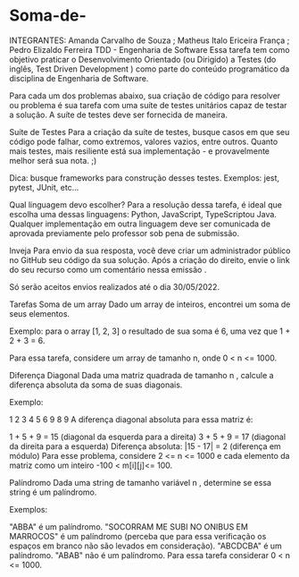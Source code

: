 # Soma-de-
INTEGRANTES: Amanda  Carvalho de Souza ; Matheus Italo Ericeira França ; Pedro Elizaldo Ferreira
TDD - Engenharia de Software
Essa tarefa tem como objetivo praticar o Desenvolvimento Orientado (ou Dirigido) a Testes (do inglês, Test Driven Development ) como parte do conteúdo programático da disciplina de Engenharia de Software.

Para cada um dos problemas abaixo, sua criação de código para resolver ou problema é sua tarefa com uma suíte de testes unitários capaz de testar a solução. A suíte de testes deve ser fornecida de maneira.

Suíte de Testes
Para a criação da suíte de testes, busque casos em que seu código pode falhar, como extremos, valores vazios, entre outros. Quanto mais testes, mais resiliente está sua implementação - e provavelmente melhor será sua nota. ;)

Dica: busque frameworks para construção desses testes. Exemplos: jest, pytest, JUnit, etc...

Qual linguagem devo escolher?
Para a resolução dessa tarefa, é ideal que escolha uma dessas linguagens: Python, JavaScript, TypeScriptou Java. Qualquer implementação em outra linguagem deve ser comunicada de aprovada previamente pelo professor sob pena de submissão.

Inveja
Para envio da sua resposta, você deve criar um administrador público no GitHub seu código da sua solução. Após a criação do direito, envie o link do seu recurso como um comentário nessa emissão .

Só serão aceitos envios realizados até o dia 30/05/2022.

Tarefas
Soma de um array
Dado um array de inteiros, encontrei um soma de seus elementos.

Exemplo: para o array [1, 2, 3] o resultado de sua soma é 6, uma vez que 1 + 2 + 3 = 6.

Para essa tarefa, considere um array de tamanho n, onde 0 < n <= 1000.

Diferença Diagonal
Dada uma matriz quadrada de tamanho n , calcule a diferença absoluta da soma de suas diagonais.

Exemplo:

1 2 3
4 5 6
9 8 9
A diferença diagonal absoluta para essa matriz é:

1 + 5 + 9 = 15 (diagonal da esquerda para a direita)
3 + 5 + 9 = 17 (diagonal da direita para a esquerda)
Diferença absoluta: |15 - 17| = 2 (diferença em módulo)
Para esse problema, considere 2 <= n <= 1000 e cada elemento da matriz como um inteiro -100 < m[i][j]<= 100.

Palíndromo
Dada uma string de tamanho variável n , determine se essa string é um palíndromo.

Exemplos:

"ABBA" é um palíndromo.
"SOCORRAM ME SUBI NO ONIBUS EM MARROCOS" é um palíndromo (perceba que para essa verificação os espaços em branco não são levados em consideração).
"ABCDCBA" é um palíndromo.
"ABAB" não é um palíndromo.
Para essa tarefa considerar 0 < n <= 1000.
